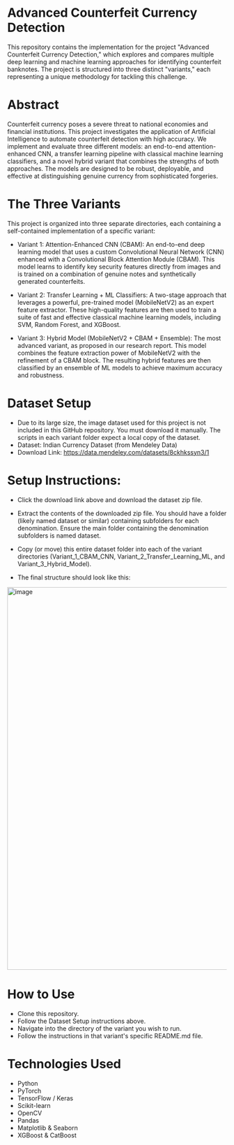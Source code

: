 # Advanced Counterfeit Currency Detection 
This repository contains the implementation for the project "Advanced Counterfeit Currency Detection," which explores and compares multiple deep learning and machine learning approaches for identifying counterfeit banknotes. The project is structured into three distinct "variants," each representing a unique methodology for tackling this challenge.

# Abstract
Counterfeit currency poses a severe threat to national economies and financial institutions. This project investigates the application of Artificial Intelligence to automate counterfeit detection with high accuracy. We implement and evaluate three different models: an end-to-end attention-enhanced CNN, a transfer learning pipeline with classical machine learning classifiers, and a novel hybrid variant that combines the strengths of both approaches. The models are designed to be robust, deployable, and effective at distinguishing genuine currency from sophisticated forgeries.

# The Three Variants
This project is organized into three separate directories, each containing a self-contained implementation of a specific variant:

- Variant 1: Attention-Enhanced CNN (CBAM): An end-to-end deep learning model that uses a custom Convolutional Neural Network (CNN) enhanced with a Convolutional Block Attention Module (CBAM). This model learns to identify key security features directly from images and is trained on a combination of genuine notes and synthetically generated counterfeits.

- Variant 2: Transfer Learning + ML Classifiers: A two-stage approach that leverages a powerful, pre-trained model (MobileNetV2) as an expert feature extractor. These high-quality features are then used to train a suite of fast and effective classical machine learning models, including SVM, Random Forest, and XGBoost.

- Variant 3: Hybrid Model (MobileNetV2 + CBAM + Ensemble): The most advanced variant, as proposed in our research report. This model combines the feature extraction power of MobileNetV2 with the refinement of a CBAM block. The resulting hybrid features are then classified by an ensemble of ML models to achieve maximum accuracy and robustness.

# Dataset Setup 
- Due to its large size, the image dataset used for this project is not included in this GitHub repository. You must download it manually. The scripts in each variant folder expect a local copy of the dataset.
- Dataset: Indian Currency Dataset (from Mendeley Data)
- Download Link: https://data.mendeley.com/datasets/8ckhkssyn3/1

# Setup Instructions:
- Click the download link above and download the dataset zip file.

- Extract the contents of the downloaded zip file. You should have a folder (likely named dataset or similar) containing subfolders for each denomination. Ensure the main folder containing the denomination subfolders is named dataset.

- Copy (or move) this entire dataset folder into each of the variant directories (Variant_1_CBAM_CNN, Variant_2_Transfer_Learning_ML, and Variant_3_Hybrid_Model).

- The final structure should look like this:

<img width="730" height="878" alt="image" src="https://github.com/user-attachments/assets/082a6eb8-e5ba-4560-a902-376cd7c84604" />



# How to Use

- Clone this repository.
- Follow the Dataset Setup instructions above.
- Navigate into the directory of the variant you wish to run.
- Follow the instructions in that variant's specific README.md file.


# Technologies Used

- Python
- PyTorch
- TensorFlow / Keras
- Scikit-learn
- OpenCV
- Pandas
- Matplotlib & Seaborn
- XGBoost & CatBoost
